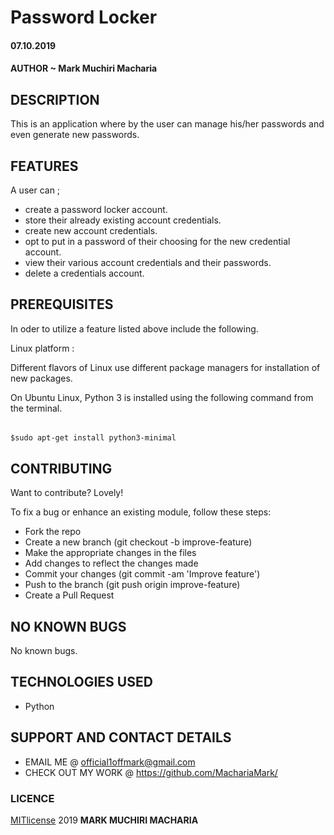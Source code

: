 # Password Locker

#### 07.10.2019

#### AUTHOR ~ **Mark Muchiri Macharia**

## DESCRIPTION
This is an application where by the user can manage his/her passwords and even generate new passwords.

## FEATURES
A user can ;
* create a password locker account.
* store their already existing account credentials.
* create new account credentials.
* opt to put in a password of their choosing for the new credential account.
* view their various account credentials and their passwords.
* delete a credentials account.

## PREREQUISITES
In oder to utilize a feature listed above include the following.
 
Linux platform :

Different flavors of Linux use different package managers for installation of new packages.

On Ubuntu Linux, Python 3 is installed using the following command from the terminal.

######
    $sudo apt-get install python3-minimal
    
## CONTRIBUTING
Want to contribute? Lovely!

To fix a bug or enhance an existing module, follow these steps:

* Fork the repo
* Create a new branch (git checkout -b improve-feature)
* Make the appropriate changes in the files
* Add changes to reflect the changes made
* Commit your changes (git commit -am 'Improve feature')
* Push to the branch (git push origin improve-feature)
* Create a Pull Request

## NO KNOWN BUGS
No known bugs.

## TECHNOLOGIES USED
* Python

## SUPPORT AND CONTACT DETAILS
* EMAIL ME @ official1offmark@gmail.com
* CHECK OUT MY WORK @ https://github.com/MachariaMark/

### LICENCE
[MITlicense](LICENSE) 2019 **MARK MUCHIRI MACHARIA**